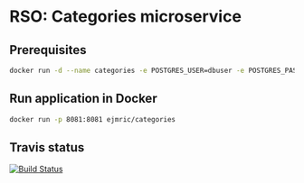 # RSO: Categories microservice

## Prerequisites

```bash
docker run -d --name categories -e POSTGRES_USER=dbuser -e POSTGRES_PASSWORD=postgres -e POSTGRES_DB=categorie -p 5433:5432 postgres:latest
```

## Run application in Docker

```bash
docker run -p 8081:8081 ejmric/categories
```

## Travis status 
[![Build Status](https://travis-ci.org/cloud-computing-project/categories.svg?branch=master)](https://travis-ci.org/cloud-computing-project/categories)